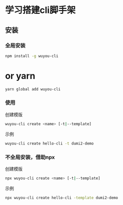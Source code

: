 # 学习搭建cli脚手架

## 安装

### 全局安装
```bash
npm install -g wuyou-cli
```
# or yarn
```bash
yarn global add wuyou-cli
```

### 使用
创建模版
```bash
wuyou-cli create <name> [-t|--template]
```
示例
```bash
wuyou-cli create hello-cli -t dumi2-demo
```

### 不全局安装，借助npx
创建模版
```bash
npx wuyou-cli create <name> [-t|--template]
```
示例
```bash
npx wuyou-cli create hello-cli -template dumi2-demo
```